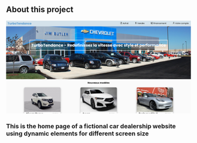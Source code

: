 
## About this project
![screenshot](Screenshot.png)

### This is the home page of a fictional car dealership website using dynamic elements for different screen size
